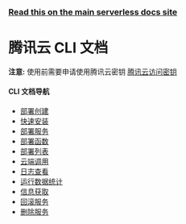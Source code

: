 <!--
title: Tencent Cloud - 腾讯云函数 (SCF) CLI 文档
menuText: Tencent CLI
menuOrder: 3
layout: Doc
-->

<!-- DOCS-SITE-LINK:START automatically generated  -->

### [Read this on the main serverless docs site](https://www.serverless.com/framework/docs/providers/tencent/)

<!-- DOCS-SITE-LINK:END -->

# 腾讯云 CLI 文档

**注意:** 使用前需要申请使用腾讯云密钥 [腾讯云访问密钥](https://console.cloud.tencent.com/cam/capi)

<div class="docsSections">
  <div class="docsSection">
    <div class="docsSectionSubHeader">
      <h4>CLI 文档导航</h4>
    </div>
    <div class="docsProviderItems">
      <ul>
        <li><a href="./cli-reference/create.md">部署创建</a></li>
        <li><a href="./cli-reference/install.md">快速安装</a></li>
        <li><a href="./cli-reference/deploy.md">部署服务</a></li>
        <li><a href="./cli-reference/deploy-function.md">部署函数</a></li>
        <li><a href="./cli-reference/deploy-list.md">部署列表</a></li>
        <li><a href="./cli-reference/invoke.md">云端调用</a></li>
        <li><a href="./cli-reference/logs.md">日志查看</a></li>
        <li><a href="./cli-reference/metrics.md">运行数据统计</a></li>
        <li><a href="./cli-reference/info.md">信息获取</a></li>
        <li><a href="./cli-reference/rollback.md">回滚服务</a></li>
        <li><a href="./cli-reference/remove.md">删除服务</a></li>
      </ul>
    </div>
  </div>

